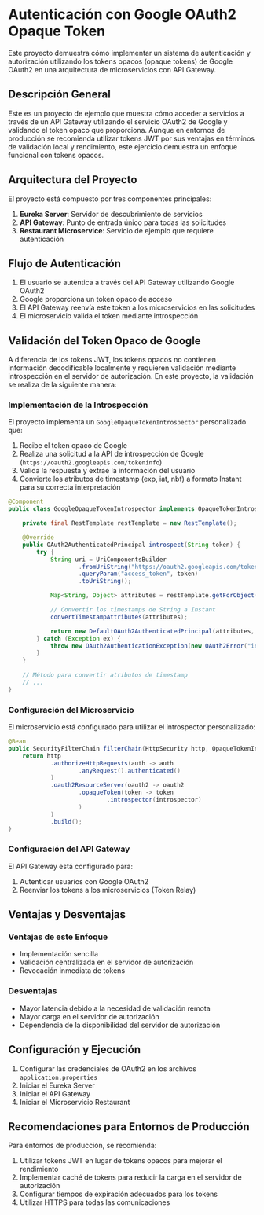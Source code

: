 # Autenticación con Google OAuth2 Opaque Token

Este proyecto demuestra cómo implementar un sistema de autenticación y autorización utilizando los tokens opacos (opaque tokens) de Google OAuth2 en una arquitectura de microservicios con API Gateway.

## Descripción General

Este es un proyecto de ejemplo que muestra cómo acceder a servicios a través de un API Gateway utilizando el servicio OAuth2 de Google y validando el token opaco que proporciona. Aunque en entornos de producción se recomienda utilizar tokens JWT por sus ventajas en términos de validación local y rendimiento, este ejercicio demuestra un enfoque funcional con tokens opacos.

## Arquitectura del Proyecto

El proyecto está compuesto por tres componentes principales:

1. **Eureka Server**: Servidor de descubrimiento de servicios
2. **API Gateway**: Punto de entrada único para todas las solicitudes
3. **Restaurant Microservice**: Servicio de ejemplo que requiere autenticación

## Flujo de Autenticación

1. El usuario se autentica a través del API Gateway utilizando Google OAuth2
2. Google proporciona un token opaco de acceso
3. El API Gateway reenvía este token a los microservicios en las solicitudes
4. El microservicio valida el token mediante introspección

## Validación del Token Opaco de Google

A diferencia de los tokens JWT, los tokens opacos no contienen información decodificable localmente y requieren validación mediante introspección en el servidor de autorización. En este proyecto, la validación se realiza de la siguiente manera:

### Implementación de la Introspección

El proyecto implementa un `GoogleOpaqueTokenIntrospector` personalizado que:

1. Recibe el token opaco de Google
2. Realiza una solicitud a la API de introspección de Google (`https://oauth2.googleapis.com/tokeninfo`)
3. Valida la respuesta y extrae la información del usuario
4. Convierte los atributos de timestamp (exp, iat, nbf) a formato Instant para su correcta interpretación

```java
@Component
public class GoogleOpaqueTokenIntrospector implements OpaqueTokenIntrospector {

    private final RestTemplate restTemplate = new RestTemplate();

    @Override
    public OAuth2AuthenticatedPrincipal introspect(String token) {
        try {
            String uri = UriComponentsBuilder
                    .fromUriString("https://oauth2.googleapis.com/tokeninfo")
                    .queryParam("access_token", token)
                    .toUriString();

            Map<String, Object> attributes = restTemplate.getForObject(uri, Map.class);

            // Convertir los timestamps de String a Instant
            convertTimestampAttributes(attributes);

            return new DefaultOAuth2AuthenticatedPrincipal(attributes, null);
        } catch (Exception ex) {
            throw new OAuth2AuthenticationException(new OAuth2Error("invalid_token"), "Token introspection failed", ex);
        }
    }
    
    // Método para convertir atributos de timestamp
    // ...
}
```

### Configuración del Microservicio

El microservicio está configurado para utilizar el introspector personalizado:

```java
@Bean
public SecurityFilterChain filterChain(HttpSecurity http, OpaqueTokenIntrospector introspector) throws Exception {
    return http
            .authorizeHttpRequests(auth -> auth
                    .anyRequest().authenticated()
            )
            .oauth2ResourceServer(oauth2 -> oauth2
                    .opaqueToken(token -> token
                            .introspector(introspector)
                    )
            )
            .build();
}
```

### Configuración del API Gateway

El API Gateway está configurado para:
1. Autenticar usuarios con Google OAuth2
2. Reenviar los tokens a los microservicios (Token Relay)

## Ventajas y Desventajas

### Ventajas de este Enfoque
- Implementación sencilla
- Validación centralizada en el servidor de autorización
- Revocación inmediata de tokens

### Desventajas
- Mayor latencia debido a la necesidad de validación remota
- Mayor carga en el servidor de autorización
- Dependencia de la disponibilidad del servidor de autorización

## Configuración y Ejecución

1. Configurar las credenciales de OAuth2 en los archivos `application.properties`
2. Iniciar el Eureka Server
3. Iniciar el API Gateway
4. Iniciar el Microservicio Restaurant

## Recomendaciones para Entornos de Producción

Para entornos de producción, se recomienda:
1. Utilizar tokens JWT en lugar de tokens opacos para mejorar el rendimiento
2. Implementar caché de tokens para reducir la carga en el servidor de autorización
3. Configurar tiempos de expiración adecuados para los tokens
4. Utilizar HTTPS para todas las comunicaciones